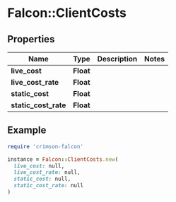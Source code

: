 # Falcon::ClientCosts

## Properties

| Name | Type | Description | Notes |
| ---- | ---- | ----------- | ----- |
| **live_cost** | **Float** |  |  |
| **live_cost_rate** | **Float** |  |  |
| **static_cost** | **Float** |  |  |
| **static_cost_rate** | **Float** |  |  |

## Example

```ruby
require 'crimson-falcon'

instance = Falcon::ClientCosts.new(
  live_cost: null,
  live_cost_rate: null,
  static_cost: null,
  static_cost_rate: null
)
```

